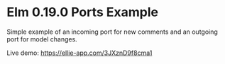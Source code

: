# Elm 0.19.0     Ports Example

Simple example of an incoming port for new comments and an outgoing port for model changes.


Live demo: https://ellie-app.com/3JXznD9f8cma1
